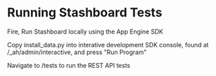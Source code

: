 # Running Stashboard Tests

Fire, Run Stashboard locally using the App Engine SDK

Copy install_data.py into interative development SDK console, found at /\_ah/admin/interactive, and press "Run Program"

Navigate to /tests to run the REST API tests


